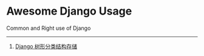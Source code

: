 # Awesome Django Usage 

Common and Right use of Django

<hr>

1. [Django 树形分类结构存储](https://infinite.36deep.com/django-tree-storage)



